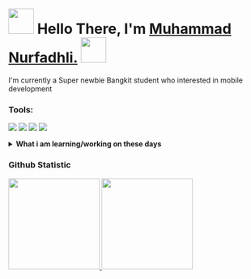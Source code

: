 <h1 align="left">
    <img src="https://raw.githubusercontent.com/mozart-69/mozart-69/master/wave.gif" width="50px"> Hello There, I'm <a href="https://github.com/mozart-69">Muhammad Nurfadhli.</a> 
<h align="right">
    <img src="https://raw.githubusercontent.com/mozart-69/mozart-69/master/wave.gif" width="50px">
        
</h1>
I'm currently a Super newbie Bangkit student who interested in mobile development

### Tools:
<p>
    <img src="https://img.shields.io/badge/OS-Windows-blue?&logo=windows" />
    <img src="https://img.shields.io/badge/Code-Kotlin-blue?&logo=kotlin" />
    <img src="https://img.shields.io/badge/IDE-Android Studio-blue?&logo=android studio" />
    <img src="https://img.shields.io/badge/Text%20Editor-Visual%20Studio%20Code-blue?&logo=visual%20studio%20code&logoColor=blue" />
</p>
<details>
 <summary><strong>What i am learning/working on these days</strong></summary>
    - 🔭 I’m currently a student in Bangkit 2024 batch 2 </br>
    - 🌱 I’m currently learning Mobile development </br>
    - 👯 I’m looking to collaborate on Mobile Apps. </br>
    - 📫 How to reach me: <a href="mailto:fadhli7261@gmail.com">Email me!</a>  </br>
    - ⚡ Fun fact: I love Anime, Webtoon and so on!! </br>
</details>

### Github Statistic
<p align="left">
<a href="https://github.com/mozart-69">
  <img height="180em" src="https://github-readme-stats-eight-theta.vercel.app/api?username=mozart-69&show_icons=true&theme=algolia&include_all_commits=true&count_private=true"/>
  <img height="180em" src="https://github-readme-stats-eight-theta.vercel.app/api/top-langs/?username=mozart-69&layout=compact&langs_count=8&theme=algolia"/>
</a>
</p>
